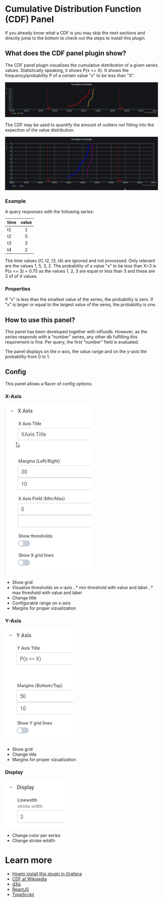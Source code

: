 # Cumulative Distribution Function (CDF) Panel

If you already know what a CDF is you may skip the next sections and directly
jump to the bottom to check out the steps to install this plugin.

## What does the CDF panel plugin show?

The CDF panel plugin visualizes the cumulative distribution of a given series 
values. Statistically speaking, it shows P(x <= X).
It shows the frequency/probability P of a certain value "x" to be less than
"X".

![CDF in action 1](https://github.com/sebastiangunreben/sebastiangunreben-cdf-plugin/blob/main/src/img/first.png)

The CDF may be used to quantify the amount of outliers not fitting into the
expection of the value distribution.

![CDF in action 2](https://github.com/sebastiangunreben/sebastiangunreben-cdf-plugin/blob/main/src/img/second.png)


### Example
A query responses with the following series:

| time | value |
| ---  |:-----:|
| t1   | 1 |
| t2   | 5 |
| t3   | 3 |
| t4   | 2 |

The time values (t1, t2, t3, t4) are ignored and not processed.
Only relevant are the values 1, 5, 3, 2.
The probability of a value "x" to be less than X=3 is P(x <= 3) = 0.75
as the values 1, 2, 3 are equal or less than 3 and these are 3 of of 4 values.

### Properties
If "x" is less than the smallest value of the series, the probability is zero.
If "x" is larger or equal to the largest value of the seres, the probability is
one.

## How to use this panel?
This panel has been developed together with influxdb.
However, as the series responds with a "number" series, any other db
fulfilling this requirement is fine. Per query, the first "number" 
field is evaluated.

The panel displays on the x-axis, the value range and on the y-axis the
probability from 0 to 1.

## Config
This panel allows a flavor of config options:

### X-Axis
![X-Axis config options](https://github.com/sebastiangunreben/sebastiangunreben-cdf-plugin/blob/main/src/img/xaxis.png)
* Show grid
* Visualize thresholds on x-axis
..* min threshold with value and label
..* max threshold with value and label
* Change title
* Configurable range on x-axis
* Margins for proper vizualization

### Y-Axis
![Y-Axis config options](https://github.com/sebastiangunreben/sebastiangunreben-cdf-plugin/blob/main/src/img/yaxis.png)
* Show grid
* Change title
* Margins for proper vizualization

### Display
![Display config options](https://github.com/sebastiangunreben/sebastiangunreben-cdf-plugin/blob/main/src/img/display.png)
* Change color per series
* Change stroke witdth

# Learn more

* [Howto install this plugin in Grafana](https://grafana.com/docs/grafana/latest/plugins/installation/)
* [CDF at Wikipedia](https://en.wikipedia.org/wiki/Cumulative_distribution_function)
* [d3js](https://d3js.org/)
* [ReactJS](https://reactjs.org/)
* [TypeScript](https://www.typescriptlang.org/)

